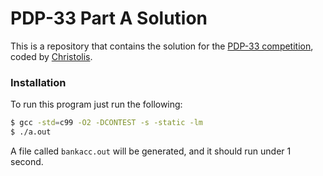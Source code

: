 # PDP-33 Part A Solution

This is a repository that contains the solution for the [PDP-33 competition][pdp], coded by [Christolis][me].

### Installation
To run this program just run the following:

```sh
$ gcc -std=c99 -O2 -DCONTEST -s -static -lm
$ ./a.out
```

A file called `bankacc.out` will be generated, and it should run under 1 second.

[me]: <https://github.com/ChristolisOfficial>
[pdp]: <https://drive.google.com/file/d/1gAyiELzZL4qTEX1oZUqH860wy5_q2uq3/view>
